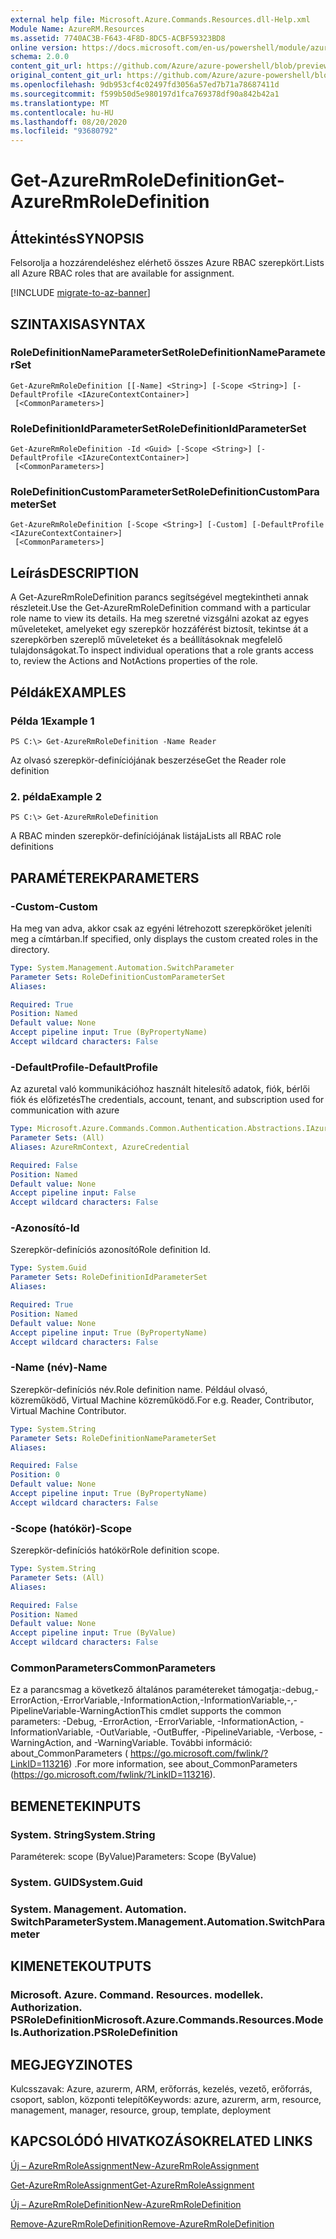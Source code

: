 ```yaml
---
external help file: Microsoft.Azure.Commands.Resources.dll-Help.xml
Module Name: AzureRM.Resources
ms.assetid: 7740AC3B-F643-4F8D-8DC5-ACBF59323BD8
online version: https://docs.microsoft.com/en-us/powershell/module/azurerm.resources/get-azurermroledefinition
schema: 2.0.0
content_git_url: https://github.com/Azure/azure-powershell/blob/preview/src/ResourceManager/Resources/Commands.Resources/help/Get-AzureRmRoleDefinition.md
original_content_git_url: https://github.com/Azure/azure-powershell/blob/preview/src/ResourceManager/Resources/Commands.Resources/help/Get-AzureRmRoleDefinition.md
ms.openlocfilehash: 9db953cf4c02497fd3056a57ed7b71a78687411d
ms.sourcegitcommit: f599b50d5e980197d1fca769378df90a842b42a1
ms.translationtype: MT
ms.contentlocale: hu-HU
ms.lasthandoff: 08/20/2020
ms.locfileid: "93680792"
---
```

# <span data-ttu-id="0bff3-101">Get-AzureRmRoleDefinition</span><span class="sxs-lookup"><span data-stu-id="0bff3-101">Get-AzureRmRoleDefinition</span></span>

## <span data-ttu-id="0bff3-102">Áttekintés</span><span class="sxs-lookup"><span data-stu-id="0bff3-102">SYNOPSIS</span></span>
<span data-ttu-id="0bff3-103">Felsorolja a hozzárendeléshez elérhető összes Azure RBAC szerepkört.</span><span class="sxs-lookup"><span data-stu-id="0bff3-103">Lists all Azure RBAC roles that are available for assignment.</span></span>

[!INCLUDE [migrate-to-az-banner](../../includes/migrate-to-az-banner.md)]

## <span data-ttu-id="0bff3-104">SZINTAXISA</span><span class="sxs-lookup"><span data-stu-id="0bff3-104">SYNTAX</span></span>

### <span data-ttu-id="0bff3-105">RoleDefinitionNameParameterSet</span><span class="sxs-lookup"><span data-stu-id="0bff3-105">RoleDefinitionNameParameterSet</span></span>
```
Get-AzureRmRoleDefinition [[-Name] <String>] [-Scope <String>] [-DefaultProfile <IAzureContextContainer>]
 [<CommonParameters>]
```

### <span data-ttu-id="0bff3-106">RoleDefinitionIdParameterSet</span><span class="sxs-lookup"><span data-stu-id="0bff3-106">RoleDefinitionIdParameterSet</span></span>
```
Get-AzureRmRoleDefinition -Id <Guid> [-Scope <String>] [-DefaultProfile <IAzureContextContainer>]
 [<CommonParameters>]
```

### <span data-ttu-id="0bff3-107">RoleDefinitionCustomParameterSet</span><span class="sxs-lookup"><span data-stu-id="0bff3-107">RoleDefinitionCustomParameterSet</span></span>
```
Get-AzureRmRoleDefinition [-Scope <String>] [-Custom] [-DefaultProfile <IAzureContextContainer>]
 [<CommonParameters>]
```

## <span data-ttu-id="0bff3-108">Leírás</span><span class="sxs-lookup"><span data-stu-id="0bff3-108">DESCRIPTION</span></span>
<span data-ttu-id="0bff3-109">A Get-AzureRmRoleDefinition parancs segítségével megtekintheti annak részleteit.</span><span class="sxs-lookup"><span data-stu-id="0bff3-109">Use the Get-AzureRmRoleDefinition command with a particular role name to view its details.</span></span>
<span data-ttu-id="0bff3-110">Ha meg szeretné vizsgálni azokat az egyes műveleteket, amelyeket egy szerepkör hozzáférést biztosít, tekintse át a szerepkörben szereplő műveleteket és a beállításoknak megfelelő tulajdonságokat.</span><span class="sxs-lookup"><span data-stu-id="0bff3-110">To inspect individual operations that a role grants access to, review the Actions and NotActions properties of the role.</span></span>

## <span data-ttu-id="0bff3-111">Példák</span><span class="sxs-lookup"><span data-stu-id="0bff3-111">EXAMPLES</span></span>

### <span data-ttu-id="0bff3-112">Példa 1</span><span class="sxs-lookup"><span data-stu-id="0bff3-112">Example 1</span></span>
```
PS C:\> Get-AzureRmRoleDefinition -Name Reader
```

<span data-ttu-id="0bff3-113">Az olvasó szerepkör-definíciójának beszerzése</span><span class="sxs-lookup"><span data-stu-id="0bff3-113">Get the Reader role definition</span></span>

### <span data-ttu-id="0bff3-114">2. példa</span><span class="sxs-lookup"><span data-stu-id="0bff3-114">Example 2</span></span>
```
PS C:\> Get-AzureRmRoleDefinition
```

<span data-ttu-id="0bff3-115">A RBAC minden szerepkör-definíciójának listája</span><span class="sxs-lookup"><span data-stu-id="0bff3-115">Lists all RBAC role definitions</span></span>

## <span data-ttu-id="0bff3-116">PARAMÉTEREK</span><span class="sxs-lookup"><span data-stu-id="0bff3-116">PARAMETERS</span></span>

### <span data-ttu-id="0bff3-117">-Custom</span><span class="sxs-lookup"><span data-stu-id="0bff3-117">-Custom</span></span>
<span data-ttu-id="0bff3-118">Ha meg van adva, akkor csak az egyéni létrehozott szerepköröket jeleníti meg a címtárban.</span><span class="sxs-lookup"><span data-stu-id="0bff3-118">If specified, only displays the custom created roles in the directory.</span></span>

```yaml
Type: System.Management.Automation.SwitchParameter
Parameter Sets: RoleDefinitionCustomParameterSet
Aliases:

Required: True
Position: Named
Default value: None
Accept pipeline input: True (ByPropertyName)
Accept wildcard characters: False
```

### <span data-ttu-id="0bff3-119">-DefaultProfile</span><span class="sxs-lookup"><span data-stu-id="0bff3-119">-DefaultProfile</span></span>
<span data-ttu-id="0bff3-120">Az azuretal való kommunikációhoz használt hitelesítő adatok, fiók, bérlői fiók és előfizetés</span><span class="sxs-lookup"><span data-stu-id="0bff3-120">The credentials, account, tenant, and subscription used for communication with azure</span></span>

```yaml
Type: Microsoft.Azure.Commands.Common.Authentication.Abstractions.IAzureContextContainer
Parameter Sets: (All)
Aliases: AzureRmContext, AzureCredential

Required: False
Position: Named
Default value: None
Accept pipeline input: False
Accept wildcard characters: False
```

### <span data-ttu-id="0bff3-121">-Azonosító</span><span class="sxs-lookup"><span data-stu-id="0bff3-121">-Id</span></span>
<span data-ttu-id="0bff3-122">Szerepkör-definíciós azonosító</span><span class="sxs-lookup"><span data-stu-id="0bff3-122">Role definition Id.</span></span>

```yaml
Type: System.Guid
Parameter Sets: RoleDefinitionIdParameterSet
Aliases:

Required: True
Position: Named
Default value: None
Accept pipeline input: True (ByPropertyName)
Accept wildcard characters: False
```

### <span data-ttu-id="0bff3-123">-Name (név)</span><span class="sxs-lookup"><span data-stu-id="0bff3-123">-Name</span></span>
<span data-ttu-id="0bff3-124">Szerepkör-definíciós név.</span><span class="sxs-lookup"><span data-stu-id="0bff3-124">Role definition name.</span></span>
<span data-ttu-id="0bff3-125">Például olvasó, közreműködő, Virtual Machine közreműködő.</span><span class="sxs-lookup"><span data-stu-id="0bff3-125">For e.g. Reader, Contributor, Virtual Machine Contributor.</span></span>

```yaml
Type: System.String
Parameter Sets: RoleDefinitionNameParameterSet
Aliases:

Required: False
Position: 0
Default value: None
Accept pipeline input: True (ByPropertyName)
Accept wildcard characters: False
```

### <span data-ttu-id="0bff3-126">-Scope (hatókör)</span><span class="sxs-lookup"><span data-stu-id="0bff3-126">-Scope</span></span>
<span data-ttu-id="0bff3-127">Szerepkör-definíciós hatókör</span><span class="sxs-lookup"><span data-stu-id="0bff3-127">Role definition scope.</span></span>

```yaml
Type: System.String
Parameter Sets: (All)
Aliases:

Required: False
Position: Named
Default value: None
Accept pipeline input: True (ByValue)
Accept wildcard characters: False
```

### <span data-ttu-id="0bff3-128">CommonParameters</span><span class="sxs-lookup"><span data-stu-id="0bff3-128">CommonParameters</span></span>
<span data-ttu-id="0bff3-129">Ez a parancsmag a következő általános paramétereket támogatja:-debug,-ErrorAction,-ErrorVariable,-InformationAction,-InformationVariable,-,-PipelineVariable-WarningAction</span><span class="sxs-lookup"><span data-stu-id="0bff3-129">This cmdlet supports the common parameters: -Debug, -ErrorAction, -ErrorVariable, -InformationAction, -InformationVariable, -OutVariable, -OutBuffer, -PipelineVariable, -Verbose, -WarningAction, and -WarningVariable.</span></span> <span data-ttu-id="0bff3-130">További információ: about_CommonParameters ( https://go.microsoft.com/fwlink/?LinkID=113216) .</span><span class="sxs-lookup"><span data-stu-id="0bff3-130">For more information, see about_CommonParameters (https://go.microsoft.com/fwlink/?LinkID=113216).</span></span>

## <span data-ttu-id="0bff3-131">BEMENETEK</span><span class="sxs-lookup"><span data-stu-id="0bff3-131">INPUTS</span></span>

### <span data-ttu-id="0bff3-132">System. String</span><span class="sxs-lookup"><span data-stu-id="0bff3-132">System.String</span></span>
<span data-ttu-id="0bff3-133">Paraméterek: scope (ByValue)</span><span class="sxs-lookup"><span data-stu-id="0bff3-133">Parameters: Scope (ByValue)</span></span>

### <span data-ttu-id="0bff3-134">System. GUID</span><span class="sxs-lookup"><span data-stu-id="0bff3-134">System.Guid</span></span>

### <span data-ttu-id="0bff3-135">System. Management. Automation. SwitchParameter</span><span class="sxs-lookup"><span data-stu-id="0bff3-135">System.Management.Automation.SwitchParameter</span></span>

## <span data-ttu-id="0bff3-136">KIMENETEK</span><span class="sxs-lookup"><span data-stu-id="0bff3-136">OUTPUTS</span></span>

### <span data-ttu-id="0bff3-137">Microsoft. Azure. Command. Resources. modellek. Authorization. PSRoleDefinition</span><span class="sxs-lookup"><span data-stu-id="0bff3-137">Microsoft.Azure.Commands.Resources.Models.Authorization.PSRoleDefinition</span></span>

## <span data-ttu-id="0bff3-138">MEGJEGYZI</span><span class="sxs-lookup"><span data-stu-id="0bff3-138">NOTES</span></span>
<span data-ttu-id="0bff3-139">Kulcsszavak: Azure, azurerm, ARM, erőforrás, kezelés, vezető, erőforrás, csoport, sablon, központi telepítő</span><span class="sxs-lookup"><span data-stu-id="0bff3-139">Keywords: azure, azurerm, arm, resource, management, manager, resource, group, template, deployment</span></span>

## <span data-ttu-id="0bff3-140">KAPCSOLÓDÓ HIVATKOZÁSOK</span><span class="sxs-lookup"><span data-stu-id="0bff3-140">RELATED LINKS</span></span>

[<span data-ttu-id="0bff3-141">Új – AzureRmRoleAssignment</span><span class="sxs-lookup"><span data-stu-id="0bff3-141">New-AzureRmRoleAssignment</span></span>](./New-AzureRmRoleAssignment.md)

[<span data-ttu-id="0bff3-142">Get-AzureRmRoleAssignment</span><span class="sxs-lookup"><span data-stu-id="0bff3-142">Get-AzureRmRoleAssignment</span></span>](./Get-AzureRmRoleAssignment.md)

[<span data-ttu-id="0bff3-143">Új – AzureRmRoleDefinition</span><span class="sxs-lookup"><span data-stu-id="0bff3-143">New-AzureRmRoleDefinition</span></span>](./New-AzureRmRoleDefinition.md)

[<span data-ttu-id="0bff3-144">Remove-AzureRmRoleDefinition</span><span class="sxs-lookup"><span data-stu-id="0bff3-144">Remove-AzureRmRoleDefinition</span></span>](./Remove-AzureRmRoleDefinition.md)

